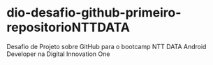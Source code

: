# dio-desafio-github-primeiro-repositorioNTTDATA
Desafio de Projeto sobre GitHub para o bootcamp NTT DATA  Android Developer na Digital Innovation One

